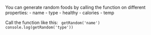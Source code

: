 You can generate random foods by calling the function on different properties:
    - name
    - type
    - healthy
    - calories
    - temp

Call the function like this:
` getRandom('name')
  console.log(getRandom('type'))`
